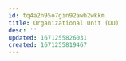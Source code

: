 ```yaml
---
id: tq4a2n95o7gin92awb2wkkm
title: Organizational Unit (OU)
desc: ''
updated: 1671255826031
created: 1671255819467
---
```

